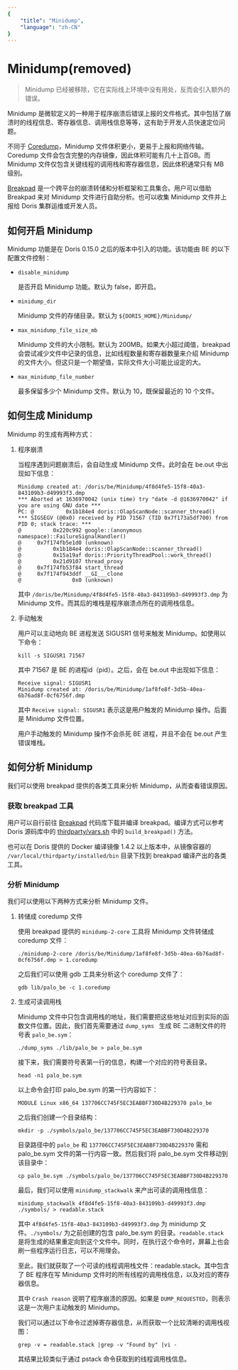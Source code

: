 ```yaml
---
{
    "title": "Minidump",
    "language": "zh-CN"
}
---
```


<!--
Licensed to the Apache Software Foundation (ASF) under one
or more contributor license agreements. See the NOTICE file
distributed with this work for additional information
regarding copyright ownership. The ASF licenses this file
to you under the Apache License, Version 2.0 (the
"License"); you may not use this file except in compliance
with the License. You may obtain a copy of the License at

  http://www.apache.org/licenses/LICENSE-2.0

Unless required by applicable law or agreed to in writing,
software distributed under the License is distributed on an
"AS IS" BASIS, WITHOUT WARRANTIES OR CONDITIONS OF ANY
KIND, either express or implied. See the License for the
specific language governing permissions and limitations
under the License.
-->

# Minidump(removed)

> Minidump 已经被移除，它在实际线上环境中没有用处，反而会引入额外的错误。

Minidump 是微软定义的一种用于程序崩溃后错误上报的文件格式。其中包括了崩溃时的线程信息、寄存器信息、调用栈信息等等，这有助于开发人员快速定位问题。

不同于 [Coredump](https://en.wikipedia.org/wiki/Core_dump)，Minidump 文件体积更小，更易于上报和网络传输。Coredump 文件会包含完整的内存镜像，因此体积可能有几十上百GB。而 Minidump 文件仅包含关键线程的调用栈和寄存器信息，因此体积通常只有 MB 级别。

[Breakpad](https://github.com/google/breakpad) 是一个跨平台的崩溃转储和分析框架和工具集合。用户可以借助 Breakpad 来对 Minidump 文件进行自助分析。也可以收集 Minidump 文件并上报给 Doris 集群运维或开发人员。

## 如何开启 Minidump

Minidump 功能是在 Doris 0.15.0 之后的版本中引入的功能。该功能由 BE 的以下配置文件控制：

* `disable_minidump`

    是否开启 Minidump 功能。默认为 false，即开启。
    
* `minidump_dir`

    Minidump 文件的存储目录。默认为 `${DORIS_HOME}/Minidump/`
    
* `max_minidump_file_size_mb`

    Minidump 文件的大小限制。默认为 200MB。如果大小超过阈值，breakpad 会尝试减少文件中记录的信息，比如线程数量和寄存器数量来介绍 Minidump 的文件大小。但这只是一个期望值，实际文件大小可能比设定的大。
    
* `max_minidump_file_number`

    最多保留多少个 Minidump 文件。默认为 10，既保留最近的 10 个文件。
    
## 如何生成 Minidump

Minidump 的生成有两种方式：

1. 程序崩溃

    当程序遇到问题崩溃后，会自动生成 Minidump 文件。此时会在 be.out 中出现如下信息：
    
    ```
    Minidump created at: /doris/be/Minidump/4f8d4fe5-15f8-40a3-843109b3-d49993f3.dmp
    *** Aborted at 1636970042 (unix time) try "date -d @1636970042" if you are using GNU date ***
    PC: @          0x1b184e4 doris::OlapScanNode::scanner_thread()
    *** SIGSEGV (@0x0) received by PID 71567 (TID 0x7f173a5df700) from PID 0; stack trace: ***
    @          0x220c992 google::(anonymous namespace)::FailureSignalHandler()
    @     0x7f174fb5e1d0 (unknown)
    @          0x1b184e4 doris::OlapScanNode::scanner_thread()
    @          0x15a19af doris::PriorityThreadPool::work_thread()
    @          0x21d9107 thread_proxy
    @     0x7f174fb53f84 start_thread
    @     0x7f174f943ddf __GI___clone
    @                0x0 (unknown)
    ```
    
    其中 `/doris/be/Minidump/4f8d4fe5-15f8-40a3-843109b3-d49993f3.dmp` 为 Minidump 文件。而其后的堆栈是程序崩溃点所在的调用栈信息。
    
2. 手动触发

    用户可以主动地向 BE 进程发送 SIGUSR1 信号来触发 Minidump。如使用以下命令：
    
    ```
    kill -s SIGUSR1 71567
    ```
    
    其中 71567 是 BE 的进程id（pid）。之后，会在 be.out 中出现如下信息：
    
    ```
    Receive signal: SIGUSR1
    Minidump created at: /doris/be/Minidump/1af8fe8f-3d5b-40ea-6b76ad8f-0cf6756f.dmp
    ```

    其中 `Receive signal: SIGUSR1` 表示这是用户触发的 Minidump 操作。后面是 Minidump 文件位置。
    
    用户手动触发的 Minidump 操作不会杀死 BE 进程，并且不会在 be.out 产生错误堆栈。
    
## 如何分析 Minidump

我们可以使用 breakpad 提供的各类工具来分析 Minidump，从而查看错误原因。

### 获取 breakpad 工具

用户可以自行前往 [Breakpad](https://github.com/google/breakpad) 代码库下载并编译 breakpad。编译方式可以参考 Doris 源码库中的 [thirdparty/vars.sh](https://github.com/apache/incubator-doris/blob/master/thirdparty/vars.sh) 中的 `build_breakpad()` 方法。

也可以在 Doris 提供的 Docker 编译镜像 1.4.2 以上版本中，从镜像容器的 `/var/local/thirdparty/installed/bin` 目录下找到 breakpad 编译产出的各类工具。

### 分析 Minidump

我们可以使用以下两种方式来分析 Minidump 文件。

1. 转储成 coredump 文件

    使用 breakpad 提供的 `minidump-2-core` 工具将 Minidump 文件转储成 coredump 文件：
    
    ```
    ./minidump-2-core /doris/be/Minidump/1af8fe8f-3d5b-40ea-6b76ad8f-0cf6756f.dmp > 1.coredump
    ```
    
    之后我们可以使用 gdb 工具来分析这个 coredump 文件了：
    
    ```
    gdb lib/palo_be -c 1.coredump
    ```

2. 生成可读调用栈

    Minidump 文件中只包含调用栈的地址，我们需要把这些地址对应到实际的函数文件位置。因此，我们首先需要通过 `dump_syms ` 生成 BE 二进制文件的符号表 `palo_be.sym`：
    
    ```
    ./dump_syms ./lib/palo_be > palo_be.sym
    ```

    接下来，我们需要符号表第一行的信息，构建一个对应的符号表目录。
    
    ```
    head -n1 palo_be.sym
    ```
    
    以上命令会打印 palo_be.sym 的第一行内容如下：
    
    ```
    MODULE Linux x86_64 137706CC745F5EC3EABBF730D4B229370 palo_be
    ```
    
    之后我们创建一个目录结构：
    
    ```
    mkdir -p ./symbols/palo_be/137706CC745F5EC3EABBF730D4B229370
    ```
    
    目录路径中的 `palo_be` 和 `137706CC745F5EC3EABBF730D4B229370` 需和 palo_be.sym 文件的第一行内容一致。然后我们将 palo_be.sym 文件移动到该目录中：
    
    ```
    cp palo_be.sym ./symbols/palo_be/137706CC745F5EC3EABBF730D4B229370
    ```
    
    最后，我们可以使用 `minidump_stackwalk` 来产出可读的调用栈信息：
    
    ```
    minidump_stackwalk 4f8d4fe5-15f8-40a3-843109b3-d49993f3.dmp ./symbols/ > readable.stack
    ```
    
    其中 `4f8d4fe5-15f8-40a3-843109b3-d49993f3.dmp` 为 minidump 文件。`./symbols/` 为之前创建的包含 palo_be.sym 的目录。`readable.stack` 是将生成的结果重定向到这个文件中。同时，在执行这个命令时，屏幕上也会刷一些程序运行日志，可以不用理会。
    
    至此，我们就获取了一个可读的线程调用栈文件：readable.stack。其中包含了 BE 程序在写 Minidump 文件时的所有线程的调用栈信息，以及对应的寄存器信息。
    
    其中 `Crash reason` 说明了程序崩溃的原因。如果是 `DUMP_REQUESTED`，则表示这是一次用户主动触发的 Minidump。
    
    我们可以通过以下命令过滤掉寄存器信息，从而获取一个比较清晰的调用栈视图：
    
    ```
    grep -v = readable.stack |grep -v "Found by" |vi -
    ```
    
    其结果比较类似于通过 pstack 命令获取到的线程调用栈信息。






